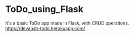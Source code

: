 # ToDo_using_Flask

It's a basic ToDo app made in Flask, with CRUD operations.
<br>
https://devansh-todo.herokuapp.com/
